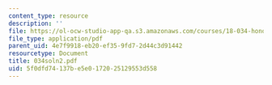```yaml
---
content_type: resource
description: ''
file: https://ol-ocw-studio-app-qa.s3.amazonaws.com/courses/18-034-honors-differential-equations-spring-2004/5f0dfd74137be5e0172025129553d558_034soln2.pdf
file_type: application/pdf
parent_uid: 4e7f9918-eb20-ef35-9fd7-2d44c3d91442
resourcetype: Document
title: 034soln2.pdf
uid: 5f0dfd74-137b-e5e0-1720-25129553d558
---
```

